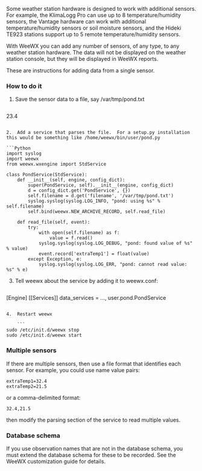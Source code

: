 Some weather station hardware is designed to work with additional sensors.  For example, the KlimaLogg Pro can use up to 8 temperature/humidity sensors, the Vantage hardware can work with additional temperature/humidity sensors or soil moisture sensors, and the Hideki TE923 stations support up to 5 remote temperature/humidity sensors.

With WeeWX you can add any number of sensors, of any type, to any weather station hardware.  The data will not be displayed on the weather station console, but they will be displayed in WeeWX reports.

These are instructions for adding data from a single sensor.

### How to do it

1.  Save the sensor data to a file, say /var/tmp/pond.txt

    ```
23.4
```

2.  Add a service that parses the file.  For a setup.py installation this would be something like /home/weewx/bin/user/pond.py

```Python
import syslog
import weewx
from weewx.wxengine import StdService

class PondService(StdService):
    def __init__(self, engine, config_dict):
        super(PondService, self).__init__(engine, config_dict)      
        d = config_dict.get('PondService', {})
        self.filename = d.get('filename', '/var/tmp/pond.txt')
        syslog.syslog(syslog.LOG_INFO, "pond: using %s" % self.filename)
        self.bind(weewx.NEW_ARCHIVE_RECORD, self.read_file)
    
    def read_file(self, event):
        try:
            with open(self.filename) as f:
                value = f.read()
            syslog.syslog(syslog.LOG_DEBUG, "pond: found value of %s" % value)
            event.record['extraTemp1'] = float(value)
        except Exception, e:
            syslog.syslog(syslog.LOG_ERR, "pond: cannot read value: %s" % e)
```

3.  Tell weewx about the service by adding it to weewx.conf:

    ```
[Engine]
    [[Services]]
        data_services = ..., user.pond.PondService
```

4.  Restart weewx

    ```
sudo /etc/init.d/weewx stop
sudo /etc/init.d/weewx start
```

### Multiple sensors

If there are multiple sensors, then use a file format that identifies each sensor.  For example, you could use name value pairs:

```
extraTemp1=32.4
extraTemp2=21.5
```

or a comma-delimited format:

```
32.4,21.5
```

then modify the parsing section of the service to read multiple values.

### Database schema

If you use observation names that are not in the database schema, you must extend the database schema for these to be recorded.  See the WeeWX customization guide for details.
